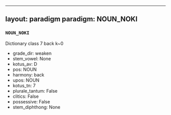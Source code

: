 
---
layout: paradigm
paradigm: NOUN_NOKI
---
### ` NOUN_NOKI `

Dictionary class 7 back k~0
* grade_dir: weaken
* stem_vowel: None
* kotus_av: D
* pos: NOUN
* harmony: back
* upos: NOUN
* kotus_tn: 7
* plurale_tantum: False
* clitics: False
* possessive: False
* stem_diphthong: None
